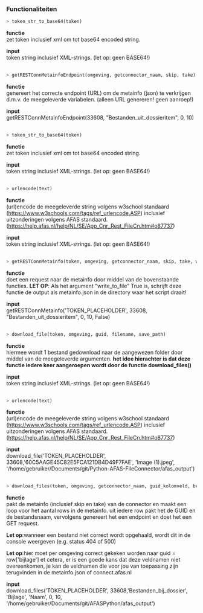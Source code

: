 ### Functionaliteiten

```python
> token_str_to_base64(token)
```
**functie**<br/>
zet token inclusief xml om tot base64 encoded string.

**input**<br/>
token string inclusief XML-strings. (let op: geen BASE64!)
<br/><br/>
```python
> getRESTConnMetainfoEndpoint(omgeving, getconnector_naam, skip, take)
```
**functie**<br/>
genereert het correcte endpoint (URL) om de metainfo (json) te verkrijgen d.m.v. de meegeleverde variabelen. (alleen URL genereren! geen aanroep!)

**input**<br/>
getRESTConnMetainfoEndpoint(33608, "Bestanden_uit_dossieritem", 0, 10) 
<br/><br/>
```python
> token_str_to_base64(token)
```
**functie**<br/>
zet token inclusief xml om tot base64 encoded string.

**input**<br/>
token string inclusief XML-strings. (let op: geen BASE64!)
<br/><br/>
```python
> urlencode(text)
```
**functie**<br/>
(url)encode de meegeleverde string volgens w3school standaard (https://www.w3schools.com/tags/ref_urlencode.ASP) 
inclusief uitzonderingen volgens AFAS standaard. (https://help.afas.nl/help/NL/SE/App_Cnr_Rest_FileCn.htm#o87737)

**input**<br/>
token string inclusief XML-strings. (let op: geen BASE64!)
<br/><br/>

```python
> getRESTConnMetainfo(token, omgeving, getconnector_naam, skip, take, write_to_file)
```
**functie**<br/>
doet een request naar de metainfo door middel van de bovenstaande functies. 
**LET OP**:   Als het argument "write_to_file" True is, schrijft deze functie de output als metainfo.json in de directory waar het script draait!

**input**<br/>
getRESTConnMetainfo('TOKEN_PLACEHOLDER', 33608, "Bestanden_uit_dossieritem", 0, 10, False)
<br/><br/>

```python
> download_file(token, omgeving, guid, filename, save_path)
```
**functie**<br/>
hiermee wordt 1 bestand gedownload naar de aangewezen folder door middel van de meegeleverde argumenten.
**het idee hierachter is dat deze functie iedere keer aangeroepen wordt door de functie download_files()**

**input**<br/>
token string inclusief XML-strings. (let op: geen BASE64!)
<br/><br/>

```python
> urlencode(text)
```
**functie**<br/>
(url)encode de meegeleverde string volgens w3school standaard (https://www.w3schools.com/tags/ref_urlencode.ASP) 
inclusief uitzonderingen volgens AFAS standaard. (https://help.afas.nl/help/NL/SE/App_Cnr_Rest_FileCn.htm#o87737)

**input**<br/>
download_file('TOKEN_PLACEHOLDER', 33608,'60C5AAGE45C82E5FCA121DB4D49F7FAE', 'Image (1).jpeg', '/home/gebruiker/Documents/git/Python-AFAS-FileConnector/afas_output')
<br/><br/>

```python
> download_files(token, omgeving, getconnector_naam, guid_kolomveld, bestandsnaam_kolomveld, skip, take, save_path)
```
**functie**<br/>
pakt de metainfo (inclusief skip en take) van de connector en maakt een loop voor het aantal rows in de metainfo.
uit iedere row pakt het de GUID en de bestandsnaam, vervolgens genereert het een endpoint en doet het een GET request.

**Let op**:wanneer een bestand niet correct wordt opgehaald, wordt dit in de console weergeven (e.g. status 404 of 500)

**Let op**:hier moet per omgeving correct gekeken worden naar guid = row['bijlage'] et cetera, er is een goede kans dat deze veldnamen niet overeenkomen, je kan de veldnamen die voor jou van toepassing zijn terugvinden in de metainfo.json of connect.afas.nl

**input**<br/>
download_files('TOKEN_PLACEHOLDER', 33608,'Bestanden_bij_dossier', 'Bijlage', 'Naam', 0, 10, '/home/gebruiker/Documents/git/AFASPython/afas_output')
<br/><br/>
